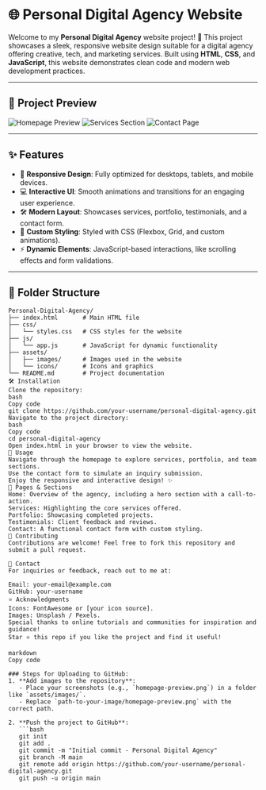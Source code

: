 # 🌐 Personal Digital Agency Website

Welcome to my **Personal Digital Agency** website project! 🚀 This project showcases a sleek, responsive website design suitable for a digital agency offering creative, tech, and marketing services. Built using **HTML**, **CSS**, and **JavaScript**, this website demonstrates clean code and modern web development practices.

---

## 📸 Project Preview

![Homepage Preview](path-to-your-image/homepage-preview.png)
![Services Section](path-to-your-image/services-section.png)
![Contact Page](path-to-your-image/contact-page.png)

---

## ✨ Features

- 📱 **Responsive Design**: Fully optimized for desktops, tablets, and mobile devices.
- 💻 **Interactive UI**: Smooth animations and transitions for an engaging user experience.
- 🛠️ **Modern Layout**: Showcases services, portfolio, testimonials, and a contact form.
- 🌟 **Custom Styling**: Styled with CSS (Flexbox, Grid, and custom animations).
- ⚡ **Dynamic Elements**: JavaScript-based interactions, like scrolling effects and form validations.

---

## 📂 Folder Structure

```plaintext
Personal-Digital-Agency/
├── index.html       # Main HTML file
├── css/
│   └── styles.css   # CSS styles for the website
├── js/
│   └── app.js       # JavaScript for dynamic functionality
├── assets/
│   ├── images/      # Images used in the website
│   └── icons/       # Icons and graphics
└── README.md        # Project documentation
🛠️ Installation
Clone the repository:
bash
Copy code
git clone https://github.com/your-username/personal-digital-agency.git
Navigate to the project directory:
bash
Copy code
cd personal-digital-agency
Open index.html in your browser to view the website.
📜 Usage
Navigate through the homepage to explore services, portfolio, and team sections.
Use the contact form to simulate an inquiry submission.
Enjoy the responsive and interactive design! ✨
🎨 Pages & Sections
Home: Overview of the agency, including a hero section with a call-to-action.
Services: Highlighting the core services offered.
Portfolio: Showcasing completed projects.
Testimonials: Client feedback and reviews.
Contact: A functional contact form with custom styling.
🤝 Contributing
Contributions are welcome! Feel free to fork this repository and submit a pull request.

📧 Contact
For inquiries or feedback, reach out to me at:

Email: your-email@example.com
GitHub: your-username
⭐ Acknowledgments
Icons: FontAwesome or [your icon source].
Images: Unsplash / Pexels.
Special thanks to online tutorials and communities for inspiration and guidance!
Star ⭐ this repo if you like the project and find it useful!

markdown
Copy code

### Steps for Uploading to GitHub:
1. **Add images to the repository**:
   - Place your screenshots (e.g., `homepage-preview.png`) in a folder like `assets/images/`.
   - Replace `path-to-your-image/homepage-preview.png` with the correct path.

2. **Push the project to GitHub**:
   ```bash
   git init
   git add .
   git commit -m "Initial commit - Personal Digital Agency"
   git branch -M main
   git remote add origin https://github.com/your-username/personal-digital-agency.git
   git push -u origin main
